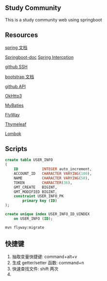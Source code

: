 ## Study Community
This is a study community web using springboot
## Resources
[spring 文档](https://spring.io/guides/gs/serving-web-content/)

[Springboot-doc](https://docs.spring.io/spring-boot/docs/2.1.13.RELEASE/reference/html/boot-features-sql.html)
[Spring Intercption](https://docs.spring.io/spring-framework/docs/current/reference/html/web.html#mvc-handlermapping-interceptor)

[github SSH](https://docs.github.com/cn/authentication/connecting-to-github-with-ssh/testing-your-ssh-connection)

[bootstrap 文档](https://www.bootcss.com)

[github API](https://docs.github.com/en/developers/apps/building-oauth-apps/creating-an-oauth-app)

[OkHttp3](https://square.github.io/okhttp/#releases)



[MyBaties](https://mybatis.org/spring-boot-starter/mybatis-spring-boot-autoconfigure/)

[FlyWay](https://flywaydb.org/documentation/getstarted/firststeps/maven)

[Thymeleaf](https://www.thymeleaf.org/doc/tutorials/3.0/usingthymeleaf.html#setting-value-to-specific-attributes)

[Lombok](https://projectlombok.org/setup/maven)

## Scripts
```sql
create table USER_INFO
(
    ID           INTEGER auto_increment,
    ACCOUNT_ID   CHARACTER VARYING(100),
    NAME         CHARACTER VARYING(50),
    TOKEN        CHARACTER(36),
    GMT_CREATE   BIGINT,
    GMT_MODIFIED BIGINT,
    constraint USER_INFO_PK
        primary key (ID)
);

create unique index USER_INFO_ID_UINDEX
    on USER_INFO (ID);

```
```bash
mvn flyway:migrate
```
## 快捷键
1. 抽取变量快捷键: command+alt+v
2. 生成 getter/setter 函数: command+n
3. 快速查找文件: shift 两次
4. 
